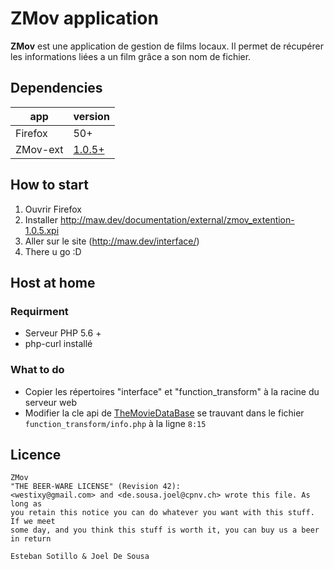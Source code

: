 # ZMov application

**ZMov** est une application de gestion de films locaux. Il permet de récupérer
les informations liées a un film grâce a son nom de fichier.

## Dependencies

|app      |version|
|---      |---    |
|Firefox  |50+    |
|ZMov-ext |[1.0.5+](http://maw.dev/documentation/external/zmov_extention-1.0.5.xpi)|

## How to start

1. Ouvrir Firefox
2. Installer  http://maw.dev/documentation/external/zmov_extention-1.0.5.xpi
3. Aller sur le site (http://maw.dev/interface/)
4. There u go :D

## Host at home

### Requirment

- Serveur PHP 5.6 +
- php-curl installé

### What to do

- Copier les répertoires "interface" et "function_transform" à la racine du
serveur web
- Modifier la cle api de [TheMovieDataBase](https://www.themoviedb.org/account/signup?language=fr)
se trauvant dans le fichier `function_transform/info.php` à la ligne `8:15`

## Licence

```
ZMov
"THE BEER-WARE LICENSE" (Revision 42):
<westixy@gmail.com> and <de.sousa.joel@cpnv.ch> wrote this file. As long as
you retain this notice you can do whatever you want with this stuff. If we meet
some day, and you think this stuff is worth it, you can buy us a beer in return

Esteban Sotillo & Joel De Sousa
```
